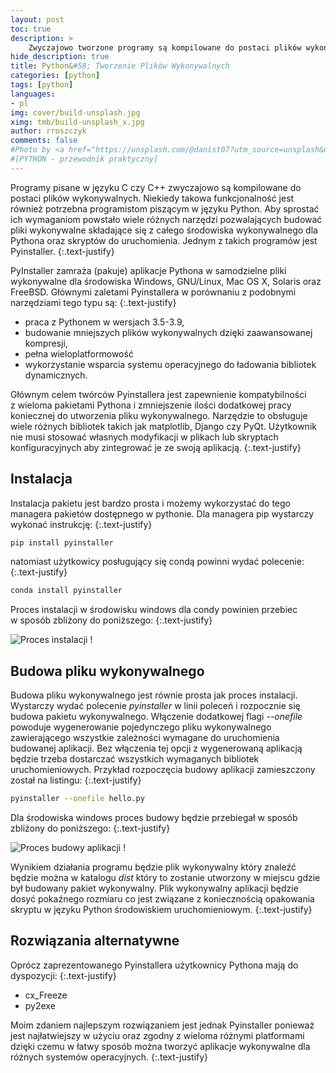```yaml
---
layout: post
toc: true
description: >    
    Zwyczajowo tworzone programy są kompilowane do postaci plików wykonywalnych. W tym wpisie przedstawiony został sposób tworzenia plików wykonywalnych dla języka Python...
hide_description: true
title: Python&#58; Tworzenie Plików Wykonywalnych
categories: [python] 
tags: [python]
languages:
- pl
img: cover/build-unsplash.jpg
ximg: tmb/build-unsplash_x.jpg
author: rroszczyk
comments: false
#Photo by <a href="https://unsplash.com/@danist07?utm_source=unsplash&utm_medium=referral&utm_content=creditCopyText">Danist Soh</a> on <a href="https://unsplash.com/s/photos/build?utm_source=unsplash&utm_medium=referral&utm_content=creditCopyText">Unsplash</a>  
#[PYTHON - przewodnik praktyczny]  
---
```


Programy pisane w&nbsp;języku C&nbsp;czy C++&nbsp;zwyczajowo są kompilowane do postaci plików wykonywalnych. Niekiedy takowa funkcjonalność jest również potrzebna programistom piszącym w&nbsp;języku Python. Aby sprostać ich wymaganiom powstało wiele różnych narzędzi pozwalających budować pliki wykonywalne składające się z&nbsp;całego środowiska wykonywalnego dla Pythona oraz skryptów do uruchomienia. Jednym z&nbsp;takich programów jest Pyinstaller.
{:.text-justify} 

PyInstaller zamraża (pakuje) aplikacje Pythona w&nbsp;samodzielne pliki wykonywalne dla środowiska Windows, GNU/Linux, Mac&nbsp;OS&nbsp;X, Solaris oraz FreeBSD. Głównymi zaletami Pyinstallera w&nbsp;porównaniu z&nbsp;podobnymi narzędziami tego typu są: 
{:.text-justify} 
- praca z&nbsp;Pythonem w&nbsp;wersjach 3.5-3.9, 
- budowanie mniejszych plików wykonywalnych dzięki zaawansowanej kompresji, 
- pełna wieloplatformowość 
- wykorzystanie wsparcia systemu operacyjnego do ładowania bibliotek dynamicznych.


Głównym celem twórców Pyinstallera jest zapewnienie kompatybilności z&nbsp;wieloma pakietami Pythona i&nbsp;zmniejszenie ilości dodatkowej pracy koniecznej do utworzenia pliku wykonywalnego. Narzędzie to obsługuje wiele różnych bibliotek takich jak matplotlib, Django czy PyQt. Użytkownik nie musi stosować własnych modyfikacji w&nbsp;plikach lub skryptach konfiguracyjnych aby zintegrować je ze swoją aplikacją.
{:.text-justify} 

## Instalacja

Instalacja pakietu jest bardzo prosta i&nbsp;możemy wykorzystać do tego managera pakietów dostępnego w&nbsp;pythonie. Dla managera pip wystarczy wykonać instrukcję:
{:.text-justify} 

```bash
pip install pyinstaller
```

natomiast użytkowicy posługujący się condą powinni wydać polecenie:
{:.text-justify} 

```bash
conda install pyinstaller
```
Proces instalacji w&nbsp;środowisku windows dla condy powinien przebiec w&nbsp;sposób zbliżony do poniższego:
{:.text-justify} 

![Proces instalacji !]({{site.baseurl}}/img/python/pi_setup.jpg)

## Budowa pliku wykonywalnego

Budowa pliku wykonywalnego jest równie prosta jak proces instalacji. Wystarczy wydać polecenie _pyinstaller_ w&nbsp;linii poleceń i&nbsp;rozpocznie się budowa pakietu wykonywalnego. Włączenie dodatkowej flagi _--onefile_ powoduje wygenerowanie pojedynczego pliku wykonywalnego zawierającego wszystkie zależności wymagane do uruchomienia budowanej aplikacji. Bez włączenia tej opcji z&nbsp;wygenerowaną aplikacją będzie trzeba dostarczać wszystkich wymaganych bibliotek uruchomieniowych. Przykład rozpoczęcia budowy aplikacji zamieszczony został na listingu:
{:.text-justify} 

```bash
pyinstaller --onefile hello.py
```
Dla środowiska windows proces budowy będzie przebiegał w&nbsp;sposób zbliżony do poniższego:
{:.text-justify} 

![Proces budowy aplikacji !]({{site.baseurl}}/img/python/pi_build.jpg)

Wynikiem działania programu będzie plik wykonywalny który znaleźć będzie można w&nbsp;katalogu _dist_ który to zostanie utworzony w&nbsp;miejscu gdzie był budowany pakiet wykonywalny. Plik wykonywalny aplikacji będzie dosyć pokaźnego rozmiaru co jest związane z&nbsp;koniecznością opakowania skryptu w&nbsp;języku Python środowiskiem uruchomieniowym.
{:.text-justify} 

## Rozwiązania alternatywne

Oprócz zaprezentowanego Pyinstallera użytkownicy Pythona mają do dyspozycji:
{:.text-justify} 
- cx_Freeze
- py2exe

Moim zdaniem najlepszym rozwiązaniem jest jednak Pyinstaller ponieważ jest najłatwiejszy w&nbsp;użyciu oraz zgodny z&nbsp;wieloma różnymi platformami dzięki czemu w&nbsp;łatwy sposób można tworzyć aplikacje wykonywalne dla różnych systemów operacyjnych.
{:.text-justify} 